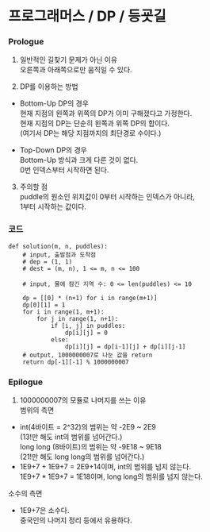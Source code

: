 # 프로그래머스 / DP / 등굣길

### Prologue
1. 일반적인 길찾기 문제가 아닌 이유  
오른쪽과 아래쪽으로만 움직일 수 있다.

2. DP를 이용하는 방법  
- Bottom-Up DP의 경우  
현재 지점의 왼쪽과 위쪽의 DP가 이미 구해졌다고 가정한다.  
현재 지점의 DP는 단순히 왼쪽과 위쪽 DP의 합이다.  
(여기서 DP는 해당 지점까지의 최단경로 수이다.)  

- Top-Down DP의 경우  
Bottom-Up 방식과 크게 다른 것이 없다.  
0번 인덱스부터 시작하면 된다.  

3. 주의할 점  
puddle의 원소인 위치값이 0부터 시작하는 인덱스가 아니라,  
1부터 시작하는 값이다.  

### 코드
```
def solution(m, n, puddles):
    # input, 출발점과 도착점
    # dep = (1, 1)
    # dest = (m, n), 1 <= m, n <= 100
    
    # input, 물에 잠긴 지역 수: 0 <= len(puddles) <= 10
    
    dp = [[0] * (n+1) for i in range(m+1)]
    dp[0][1] = 1
    for i in range(1, m+1):
        for j in range(1, n+1):
            if [i, j] in puddles:
                dp[i][j] = 0
            else:
                dp[i][j] = dp[i-1][j] + dp[i][j-1]
    # output, 1000000007로 나눈 값을 return
    return dp[-1][-1] % 1000000007
```

### Epilogue
1. 1000000007의 모듈로 나머지를 쓰는 이유  
범위의 측면  
- int(4바이트 = 2^32)의 범위는 약 -2E9 ~ 2E9  
  (13!만 해도 int의 범위를 넘어간다.)  
  long long (8바이트)의 범위는 약 -9E18 ~ 9E18  
  (21!만 해도 long long의 범위를 넘어간다.)  
- 1E9+7 + 1E9+7 = 2E9+14이며, int의 범위를 넘지 않는다.  
  1E9+7 * 1E9+7 = 1E18이며, long long의 범위를 넘지 않는다.  

소수의 측면  
- 1E9+7은 소수다.  
  중국인의 나머지 정리 등에서 유용하다.
